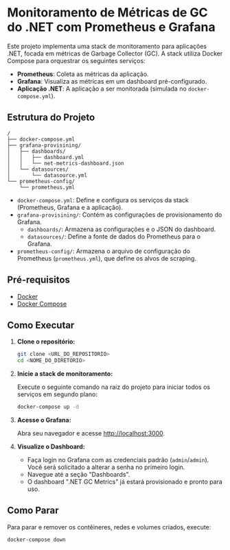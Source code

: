 # Monitoramento de Métricas de GC do .NET com Prometheus e Grafana

Este projeto implementa uma stack de monitoramento para aplicações .NET, focada em métricas de Garbage Collector (GC). A stack utiliza Docker Compose para orquestrar os seguintes serviços:

*   **Prometheus**: Coleta as métricas da aplicação.
*   **Grafana**: Visualiza as métricas em um dashboard pré-configurado.
*   **Aplicação .NET**: A aplicação a ser monitorada (simulada no `docker-compose.yml`).

## Estrutura do Projeto

```
/
├── docker-compose.yml
├── grafana-provisining/
│   ├── dashboards/
│   │   ├── dashboard.yml
│   │   └── net-metrics-dashboard.json
│   └── datasources/
│       └── datasource.yml
└── prometheus-config/
    └── prometheus.yml
```

*   `docker-compose.yml`: Define e configura os serviços da stack (Prometheus, Grafana e a aplicação).
*   `grafana-provisining/`: Contém as configurações de provisionamento do Grafana.
    *   `dashboards/`: Armazena as configurações e o JSON do dashboard.
    *   `datasources/`: Define a fonte de dados do Prometheus para o Grafana.
*   `prometheus-config/`: Armazena o arquivo de configuração do Prometheus (`prometheus.yml`), que define os alvos de scraping.

## Pré-requisitos

*   [Docker](https://docs.docker.com/get-docker/)
*   [Docker Compose](https://docs.docker.com/compose/install/)

## Como Executar

1.  **Clone o repositório:**

    ```bash
    git clone <URL_DO_REPOSITORIO>
    cd <NOME_DO_DIRETORIO>
    ```

2.  **Inicie a stack de monitoramento:**

    Execute o seguinte comando na raiz do projeto para iniciar todos os serviços em segundo plano:

    ```bash
    docker-compose up -d
    ```

3.  **Acesse o Grafana:**

    Abra seu navegador e acesse [http://localhost:3000](http://localhost:3000).

4.  **Visualize o Dashboard:**

    *   Faça login no Grafana com as credenciais padrão (`admin`/`admin`). Você será solicitado a alterar a senha no primeiro login.
    *   Navegue até a seção "Dashboards".
    *   O dashboard ".NET GC Metrics" já estará provisionado e pronto para uso.

## Como Parar

Para parar e remover os contêineres, redes e volumes criados, execute:

```bash
docker-compose down
```
